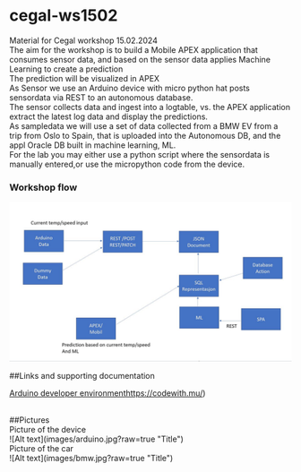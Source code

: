 # cegal-ws1502
Material for Cegal workshop 15.02.2024
<br />
The aim for the workshop is to build a Mobile APEX application that consumes sensor data,
and based on the sensor data applies Machine Learning to create a prediction
<br />
The prediction will be visualized in APEX
<br />
As Sensor we use an Arduino device with micro python hat posts sensordata via REST to an autonomous database.
<br />
The sensor collects data and ingest into a logtable, vs. the APEX application extract the latest log data
and display the predictions.
<br />
As sampledata we will use a set of data collected from a BMW EV from a trip from Oslo to Spain,
that is uploaded into the Autonomous DB, and the appl Oracle DB built in machine learning, ML.
<br />
For the lab you may either use a python script where the sensordata is manually entered,or use the micropython code from the device.
<br />
### Workshop flow

![Workflow diagram](images/lab_flow.jpg?raw=true "Title")


##Links and supporting documentation

[Arduino developer environment](https://link-url-here.org)https://codewith.mu/)

<br />
##Pictures
<br />
Picture of the device
<br />
![Alt text](images/arduino.jpg?raw=true "Title")
<br />
Picture of the car
<br />
![Alt text](images/bmw.jpg?raw=true "Title")
